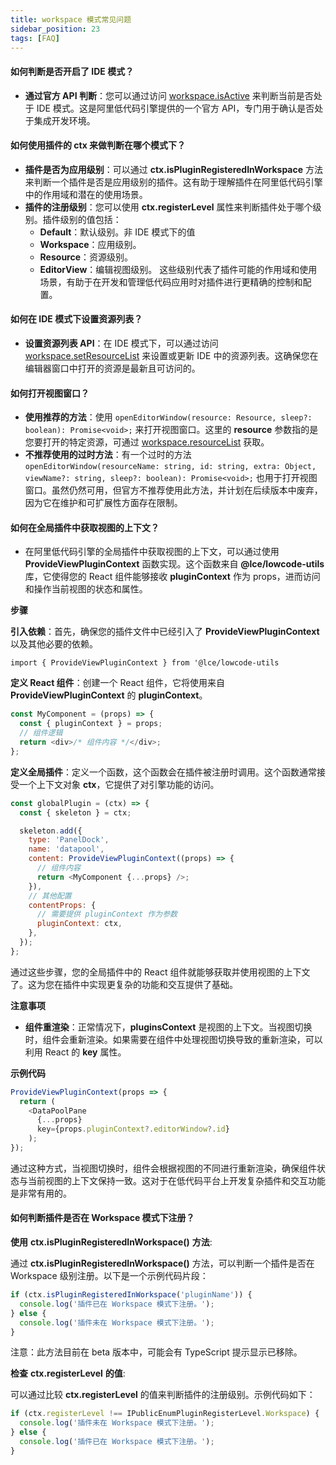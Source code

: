 ```yaml
---
title: workspace 模式常见问题
sidebar_position: 23
tags: [FAQ]
---
```


#### 如何判断是否开启了 IDE 模式？

- **通过官方 API 判断**：您可以通过访问 [workspace.isActive](/site/docs/api/workspace#isactive) 来判断当前是否处于 IDE 模式。这是阿里低代码引擎提供的一个官方 API，专门用于确认是否处于集成开发环境。

#### 如何使用插件的 ctx 来做判断在哪个模式下？

- **插件是否为应用级别**：可以通过 **ctx.isPluginRegisteredInWorkspace** 方法来判断一个插件是否是应用级别的插件。这有助于理解插件在阿里低代码引擎中的作用域和潜在的使用场景。
- **插件的注册级别**：您可以使用 **ctx.registerLevel** 属性来判断插件处于哪个级别。插件级别的值包括：
  - **Default**：默认级别。非 IDE 模式下的值
  - **Workspace**：应用级别。
  - **Resource**：资源级别。
  - **EditorView**：编辑视图级别。 这些级别代表了插件可能的作用域和使用场景，有助于在开发和管理低代码应用时对插件进行更精确的控制和配置。

#### 如何在 IDE 模式下设置资源列表？

- **设置资源列表 API**：在 IDE 模式下，可以通过访问 [workspace.setResourceList](/site/docs/api/workspace#setresourcelist) 来设置或更新 IDE 中的资源列表。这确保您在编辑器窗口中打开的资源是最新且可访问的。

#### 如何打开视图窗口？

- **使用推荐的方法**：使用 `openEditorWindow(resource: Resource, sleep?: boolean): Promise<void>;` 来打开视图窗口。这里的 **resource** 参数指的是您要打开的特定资源，可通过 [workspace.resourceList](/site/docs/api/workspace#resourcelist) 获取。
- **不推荐使用的过时方法**：有一个过时的方法 `openEditorWindow(resourceName: string, id: string, extra: Object, viewName?: string, sleep?: boolean): Promise<void>;` 也用于打开视图窗口。虽然仍然可用，但官方不推荐使用此方法，并计划在后续版本中废弃，因为它在维护和可扩展性方面存在限制。

#### 如何在全局插件中获取视图的上下文？

- 在阿里低代码引擎的全局插件中获取视图的上下文，可以通过使用 **ProvideViewPluginContext** 函数实现。这个函数来自 **@lce/lowcode-utils** 库，它使得您的 React 组件能够接收 **pluginContext** 作为 props，进而访问和操作当前视图的状态和属性。

**步骤**

**引入依赖**：首先，确保您的插件文件中已经引入了 **ProvideViewPluginContext** 以及其他必要的依赖。

```
import { ProvideViewPluginContext } from '@lce/lowcode-utils
```

**定义 React 组件**：创建一个 React 组件，它将使用来自 **ProvideViewPluginContext** 的 **pluginContext**。

```typescript
const MyComponent = (props) => {
  const { pluginContext } = props;
  // 组件逻辑
  return <div>/* 组件内容 */</div>;
};
```

**定义全局插件**：定义一个函数，这个函数会在插件被注册时调用。这个函数通常接受一个上下文对象 **ctx**，它提供了对引擎功能的访问。

```javascript
const globalPlugin = (ctx) => {
  const { skeleton } = ctx;

  skeleton.add({
    type: 'PanelDock',
    name: 'datapool',
    content: ProvideViewPluginContext((props) => {
      // 组件内容
      return <MyComponent {...props} />;
    }),
    // 其他配置
    contentProps: {
      // 需要提供 pluginContext 作为参数
      pluginContext: ctx,
    },
  });
};
```

通过这些步骤，您的全局插件中的 React 组件就能够获取并使用视图的上下文了。这为您在插件中实现更复杂的功能和交互提供了基础。

**注意事项**

- **组件重渲染**：正常情况下，**pluginsContext** 是视图的上下文。当视图切换时，组件会重新渲染。如果需要在组件中处理视图切换导致的重新渲染，可以利用 React 的 **key** 属性。

**示例代码**

```typescript
ProvideViewPluginContext(props => {
  return (
    <DataPoolPane
      {...props}
      key={props.pluginContext?.editorWindow?.id}
    );
});
```

通过这种方式，当视图切换时，组件会根据视图的不同进行重新渲染，确保组件状态与当前视图的上下文保持一致。这对于在低代码平台上开发复杂插件和交互功能是非常有用的。

#### 如何判断插件是否在 Workspace 模式下注册？

**使用** **ctx.isPluginRegisteredInWorkspace()** **方法**:

通过 **ctx.isPluginRegisteredInWorkspace()** 方法，可以判断一个插件是否在 Workspace 级别注册。以下是一个示例代码片段：

```javascript
if (ctx.isPluginRegisteredInWorkspace('pluginName')) {
  console.log('插件已在 Workspace 模式下注册。');
} else {
  console.log('插件未在 Workspace 模式下注册。');
}
```

注意：此方法目前在 beta 版本中，可能会有 TypeScript 提示显示已移除。

**检查** **ctx.registerLevel** **的值**:

可以通过比较 **ctx.registerLevel** 的值来判断插件的注册级别。示例代码如下：

```javascript
if (ctx.registerLevel !== IPublicEnumPluginRegisterLevel.Workspace) {
  console.log('插件未在 Workspace 模式下注册。');
} else {
  console.log('插件已在 Workspace 模式下注册。');
}
```
